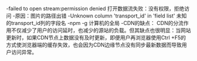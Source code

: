 -failed to open stream:permission denied 打开数据流失败：没有权限，拒绝访问
-原因：图片的路径出错
-Unknown column 'transport_id' in 'field list' 未知的transport_id列的字段名
-npm -g 计算机的全局
-CDN的缺点：
	CDN的分流作用不仅减少了用户的访问延时，也减少的源站的负载。但其缺点也很明显：当网站更新时，如果CDN节点上数据没有及时更新，即便用户再浏览器使用Ctrl +F5的方式使浏览器端的缓存失效，也会因为CDN边缘节点没有同步最新数据而导致用户访问异常。